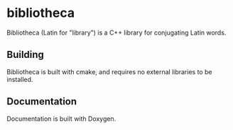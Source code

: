 # bibliotheca
Bibliotheca (Latin for "library") is a C++ library for conjugating Latin words.
## Building
Bibliotheca is built with cmake, and requires no external libraries to be installed.
## Documentation
Documentation is built with Doxygen.